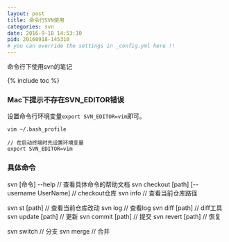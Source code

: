 ```yaml
---
layout: post
title: 命令行SVN使用
categories: svn
date: 2016-9-18 14:53:10
pid: 20160918-145310
# you can override the settings in _config.yml here !!
---
```

命令行下使用svn的笔记

{% include toc %}

### Mac下提示不存在SVN_EDITOR错误
设置命令行环境变量`export SVN_EDITOR=vim`即可。

```
vim ~/.bash_profile

// 在启动终端时先设置环境变量
export SVN_EDITOR=vim
```

### 具体命令
svn [命令] --help   // 查看具体命令的帮助文档
svn checkout [path] [--username UserName]   // checkout仓库
svn info            // 查看当前仓库路径

svn st [path]       // 查看当前仓库改动
svn log             // 查看log
svn diff [path]     // diff工具
svn update [path]   // 更新
svn commit [path]   // 提交
svn revert [path]   // 恢复

svn switch          // 分支
svn merge           // 合并
